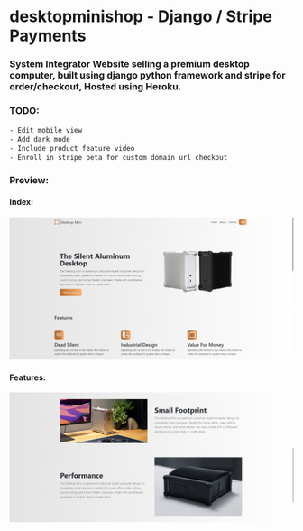 # desktopminishop - Django / Stripe Payments

### System Integrator Website selling a premium desktop computer, built using django python framework and stripe for order/checkout, Hosted using Heroku.

### TODO:
    - Edit mobile view
    - Add dark mode
    - Include product feature video
    - Enroll in stripe beta for custom domain url checkout
    

### Preview:
#### Index:
![Preview1](/Screenshot%202021-05-06%20174953.png)
#### Features:
![Preview2](/Screenshot%202021-05-06%20174935.png)

